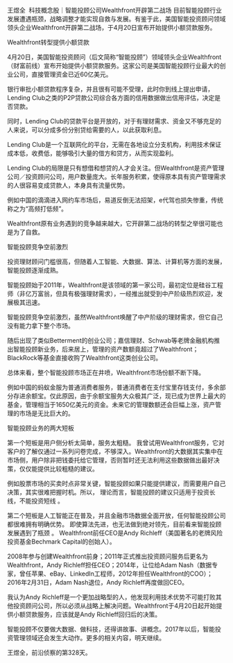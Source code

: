 王煜全  科技概念股｜智能投顾公司Wealthfront开辟第二战场
目前智能投顾行业发展遭遇瓶颈，战略调整才能实现自救与发展。有鉴于此，美国智能投资顾问领域领头企业Wealthfront开辟第二战场，于4月20日宣布开始提供小额贷款服务。


Wealthfront转型提供小额贷款﻿

4月20日，美国智能投资顾问（后文简称“智能投顾”）领域领头企业Wealthfront（财富前线）宣布开始提供小额贷款服务。这家公司是美国智能投顾行业最大的创业公司，直接管理资金已近60亿美元。

银行审批小额贷款程序复杂，并且很有可能不受理，此时你到线上提出申请，Lending Club之类的P2P贷款公司综合各方面的信用数据做出信用评估，决定是否贷款。

同时，Lending Club的贷款平台是开放的，对于有理财需求、资金又不够充足的人来说，可以分成多份分别贷给需要的人，以此获取利息。

Lending Club是一个互联网化的平台，无需在各地设立分支机构，利用技术保证成本低，收费低，能够吸引大量的借方和贷方，从而实现盈利。

Lending Club的局限是只有想借和想贷的人才会关注。但Wealthfront是资产管理公司／投资顾问公司，用户数量庞大。长年服务积累，使得原本具有资产管理需求的人很容易变成贷款人，本身具有流量优势。

例如中国的滴滴进入网约车市场后，易道反倒无法招架，e代驾也损失惨重，传统称之为“高频打低频”。

Wealthfront原有业务遇到的竞争越来越大，它开辟第二战场的转型之举很可能也是为了自救。

智能投顾竞争空前激烈

投资理财顾问门槛很高，但随着人工智能、大数据、算法、计算机等方面的发展，智能投顾逐渐成熟。

智能投顾始于2011年，Wealthfront是该领域的第一家公司，最初定位是硅谷工程师（非亿万富翁，但具有极强理财需求），一经推出就受到中产阶级热烈欢迎，发展极其迅速。

智能投顾竞争空前激烈，虽然Wealthfront唤醒了中产阶级的理财需求，但它自己没有能力拿下整个市场。

随后出现了类似Betterment的创业公司；嘉信理财、Schwab等老牌金融机构推出智能投顾新业务，后来居上，管理的资产数额竟超过了Wealthfront；BlackRock等基金直接收购了Wealthfront这类创业公司。

总体来看，整个智能投顾市场正在井喷，Wealthfront市场份额不断下降。

例如中国的蚂蚁金服为普通消费者服务，普通消费者在支付宝里存钱支付，多余部分存进余额宝。仅此原因，由于余额宝服务大众极其广泛，现已成为世界上最大的基金，管理相当于1650亿美元的资金。未来它的管理数额还会巨幅上涨，资产管理的市场是无比巨大的。  

智能投顾业务的两大短板

第一个短板是用户侧分析太简单，服务太粗糙。﻿
我曾试用Wealthfront服务，它对客户的了解仅通过一系列问卷完成，不够深入。Wealthfront的大数据其实集中在市场侧，用户除非把钱委托给它管理，否则暂时还无法利用这些数据做出最好决策，仅仅能提供比较粗糙的建议。

例如股票市场的买卖时点非常关键，智能投顾如果只能提供建议，而需要用户自己决策，其实很难把握时机。所以， 理论而言，智能投顾的建议只适用于投资长线，不能投资短线 。

第二个短板是人工智能正在普及，并且金融市场数据全面开放，任何智能投顾公司都很难拥有明确优势。 即使算法先进，也无法做到绝对领先，目前看来智能投顾发展遇到了瓶颈 。﻿
Wealthfront前任CEO是Andy Richleff（美国著名的老牌风险投资基金Bechmark Capital的创始人）。

2008年参与创建Wealthfront前身；2011年正式推出投资顾问服务后更名为Wealthfront，Andy Richleff担任CEO；2014年，让位给Adam Nash（数据专家，曾任苹果、eBay、LinkedIn工程师，2012年担任Wealthfront的COO）；2016年2月31日，Adam Nash退位，Andy Richleff再度做回CEO。

我认为Andy Richleff是一个更加战略型的人，他发现利用技术优势不可能打败其他投资顾问公司，所以必须从战略上解决问题。Wealthfront于4月20日起开始提供小额贷款服务，应该就是Andy Richleff回归后的决策。

智能投顾不仅要做大数据、做科技，还得讲故事、讲概念。2017年以后，智能投资管理领域还会发生大动作。更多的相关内容，明天继续。

王煜全，前沿侦察的第328天。
